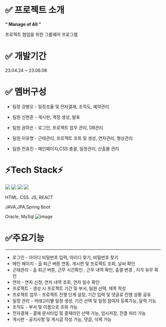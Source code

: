 # ✅ 프로젝트 소개

**$“$ Manage of All $”$**

프로젝트 협업을 위한 그룹웨어 프로그램 

# ✅ 개발기간

23.04.24 ~ 23.06.08

# ✅ 멤버구성
  - 팀장 강병오 - 일정조율 및 전자결재, 조직도, 예약관리
  
  - 팀원 신현준 - 게시판, 계정 생성, 발표
  
  - 팀원 권하은 - 로그인, 프로젝트 업무 관리, DB관리
  
  - 팀원 이유명 - 근태관리, 프로젝트 조회 및 생성, 연차관리, 형상관리
  
  - 팀원 전효진 - 메인페이지,CSS 총괄, 일정관리, 산출물 관리

# ⚡Tech Stack⚡
<div align=left> 
  <img src="https://img.shields.io/badge/html5-E34F26?style=for-the-badge&logo=html5&logoColor=white">  
  <img src="https://img.shields.io/badge/css3-1572B6?style=for-the-badge&logo=css3&logoColor=white"> 
  <img src="https://img.shields.io/badge/javascript-F7DF1E?style=for-the-badge&logo=javascript&logoColor=white"> 
  <img src="https://img.shields.io/badge/react-61DAFB?style=for-the-badge&logo=react&logoColor=white"> 
<br>
</div>

HTML. CSS. JS, REACT

JAVA,JPA,Spring Boot

Oracle, MySql
![image](https://github.com/haeunyy/MoaWare-front/assets/120347036/ea452b2e-04db-4b2b-b8ad-7da15e9d2405)

# ✅주요기능

---

- 로그인 - 아이디 비밀번호 입력, 아이디 찾기, 비밀번호 찾기
- 메인 페이지 - 출 퇴근 버튼 연동, 게시판 및 프로젝트 조회, 날씨 확인
- 근태관리 - 출 퇴근 버튼, 근무 시간확인 , 근무 내역 확인, 출결 변경 , 지각 유무 확인
- 연차 - 연차 신청, 연차 내역 조회, 연차 일수 확인
- 프로젝트 - 생성 시 프로젝트 기간 및 부서, 팀원 선택, 제목 작성
- 프로젝트 업무 - 프로젝트 진행 단계 설정, 기간 입력 및 댓글로 진행 상황 공유
- 일정 관리 - 카테고리별 일정 생성, 기간 선택 및 일정 참여자 등록가능, 달력 기능
- 조직도 - 부서 및 이름으로 조회 가능
- 전자결재 - 결재 문서타입 및 결재라인 선택 가능, 임시저장, 전결 처리 가능
- 게시판 - 공지사항 및 게시글 작성 가능, 댓글, 삭제 가능



